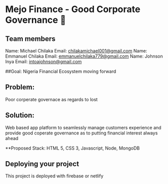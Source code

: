 # Mejo Finance - Good Corporate Governance 👋

## Team members
Name: Michael Chilaka Email: chilakamichael001@gmail.com
Name: Emmanuel Chilaka Email: emmanuelchilaka779@gmail.com
Name: Johnson Inya Email: intoajohnson@gmail.com

##Goal: Nigeria Financial Ecosystem moving forward

## Problem: 
Poor corperate governace as regards to lost

## Solution: 
Web based app platform to seamlessly manage customers experience and provide good coperate governance as to putting financial interest always ahead

**Proposed Stack: HTML 5, CSS 3, Javascript, Node, MongoDB

## Deploying your project 
This project is deployed with firebase or netlify



